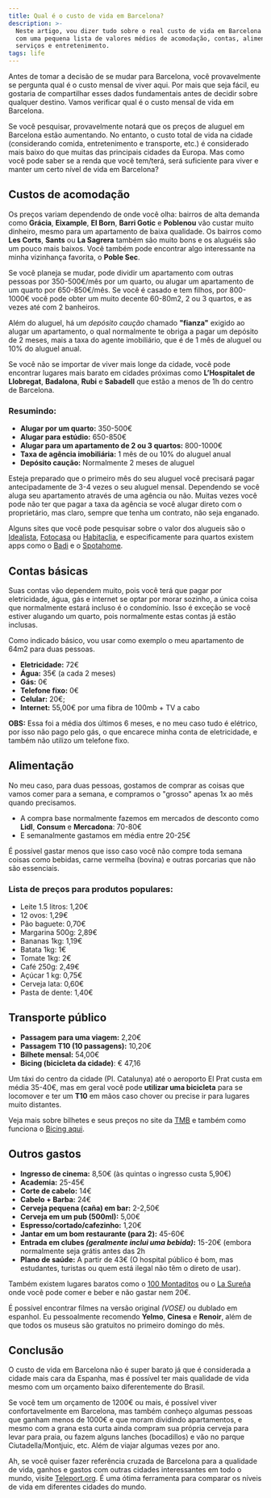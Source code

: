 ```yaml
---
title: Qual é o custo de vida em Barcelona?
description: >-
  Neste artigo, vou dizer tudo sobre o real custo de vida em Barcelona (2018)
  com uma pequena lista de valores médios de acomodação, contas, alimentação,
  serviços e entretenimento.
tags: life
---
```

Antes de tomar a decisão de se mudar para Barcelona, você provavelmente se pergunta qual é o custo mensal de viver aqui. Por mais que seja fácil, eu gostaria de compartilhar esses dados fundamentais antes de decidir sobre qualquer destino. Vamos verificar qual é o custo mensal de vida em Barcelona.

Se você pesquisar, provavelmente notará que os preços de aluguel em Barcelona estão aumentando. No entanto, o custo total de vida na cidade (considerando comida, entretenimento e transporte, etc.) é considerado mais baixo do que muitas das principais cidades da Europa. Mas como você pode saber se a renda que você tem/terá, será suficiente para viver e manter um certo nível de vida em Barcelona?

## Custos de acomodação

Os preços variam dependendo de onde você olha: bairros de alta demanda como **Grácia**, **Eixample**, **El Born**, **Barri Gotic** e **Poblenou** vão custar muito dinheiro, mesmo para um apartamento de baixa qualidade. Os bairros como **Les Corts**, **Sants** ou **La Sagrera** também são muito bons e os aluguéis são um pouco mais baixos. Você também pode encontrar algo interessante na minha vizinhança favorita, o **Poble Sec**.

Se você planeja se mudar, pode dividir um apartamento com outras pessoas por 350-500€/mês por um quarto, ou alugar um apartamento de um quarto por 650-850€/mês. Se você é casado e tem filhos, por 800-1000€ você pode obter um muito decente 60-80m2, 2 ou 3 quartos, e as vezes até com 2 banheiros.

Além do aluguel, há um *depósito caução* chamado **"fianza"** exigido ao alugar um apartamento, o qual normalmente te obriga a pagar um depósito de 2 meses, mais a taxa do agente imobiliário, que é de 1 mês de aluguel ou 10% do aluguel anual.

Se você não se importar de viver mais longe da cidade, você pode encontrar lugares mais barato em cidades próximas como **L’Hospitalet de Llobregat**, **Badalona**, **Rubi** e **Sabadell** que estão a menos de 1h do centro de Barcelona.

### Resumindo:

- **Alugar por um quarto:** 350-500€
- **Alugar para estúdio:** 650-850€
- **Alugar para um apartamento de 2 ou 3 quartos:** 800-1000€
- **Taxa de agência imobiliária:** 1 mês de ou 10% do aluguel anual
- **Depósito caução:** Normalmente 2 meses de aluguel

Esteja preparado que o primeiro mês do seu aluguel você precisará pagar antecipadamente de 3-4 vezes o seu aluguel mensal. Dependendo se você aluga seu apartamento através de uma agência ou não. Muitas vezes você pode não ter que pagar a taxa da agência se você alugar direto com o proprietário, mas claro, sempre que tenha um contrato, não seja enganado.

Alguns sites que você pode pesquisar sobre o valor dos alugueis são o [Idealista](https://www.idealista.com/), [Fotocasa](https://www.fotocasa.es/es/) ou [Habitaclia](https://www.habitaclia.com/), e especificamente para quartos existem apps como o [Badi](https://badi.com/) e o [Spotahome](https://www.spotahome.com/).

## Contas básicas

Suas contas vão dependem muito, pois você terá que pagar por eletricidade, água, gás e internet se optar por morar sozinho, a única coisa que normalmente estará incluso é o condomínio. Isso é exceção se você estiver alugando um quarto, pois normalmente estas contas já estão inclusas.

Como indicado básico, vou usar como exemplo o meu apartamento de 64m2 para duas pessoas.

- **Eletricidade:** 72€
- **Água:** 35€ (a cada 2 meses)
- **Gás:** 0€
- **Telefone fixo:** 0€
- **Celular:** 20€;
- **Internet:** 55,00€ por uma fibra  de 100mb + TV a cabo

**OBS:** Essa foi a média dos últimos 6 meses, e no meu caso tudo é elétrico, por isso não pago pelo gás, o que encarece minha conta de eletricidade, e também não utilizo um telefone fixo.

## Alimentação

No meu caso, para duas pessoas, gostamos de comprar as coisas que vamos comer para a semana, e compramos o "grosso" apenas 1x ao mês quando precisamos.

- A compra base normalmente fazemos em mercados de desconto como **Lidl**, **Consum** e **Mercadona**: 70-80€
- E semanalmente gastamos em média entre 20-25€

É possível gastar menos que isso caso você não compre toda semana coisas como bebidas, carne vermelha (bovina) e outras porcarias que não são essenciais.

### Lista de preços para produtos populares:

- Leite 1.5 litros: 1,20€
- 12 ovos: 1,29€
- Pão baguete: 0,70€
- Margarina 500g: 2,89€
- Bananas 1kg: 1,19€
- Batata 1kg: 1€
- Tomate 1kg: 2€
- Café 250g: 2,49€
- Açúcar 1 kg: 0,75€
- Cerveja lata: 0,60€
- Pasta de dente: 1,40€

## Transporte público

- **Passagem para uma viagem:** 2,20€
- **Passagem T10 (10 passagens):** 10,20€
- **Bilhete mensal:** 54,00€
- **Bicing (bicicleta da cidade)**: € 47,16

Um táxi do centro da cidade (Pl. Catalunya) até o aeroporto El Prat custa em média 35-40€, mas em geral você pode **utilizar uma bicicleta** para se locomover e ter um **T10** em mãos caso chover ou precise ir para lugares muito distantes.

Veja mais sobre bilhetes e seus preços no site da [TMB](https://www.tmb.cat/es/barcelona/tarifas-metro-bus/titulos-integrados) e também como funciona o [Bicing aqui](https://www.bicing.cat/es).

## Outros gastos

- **Ingresso de cinema:** 8,50€ (às quintas o ingresso custa 5,90€)
- **Academia:** 25-45€
- **Corte de cabelo:** 14€
- **Cabelo + Barba:** 24€
- **Cerveja pequena (caña) em bar:** 2-2,50€
- **Cerveja em um pub (500ml):** 5,00€
- **Espresso/cortado/cafezinho:** 1,20€
- **Jantar em um bom restaurante (para 2):** 45-60€
- **Entrada em clubes *(geralmente inclui uma bebida)*:** 15-20€ (embora normalmente seja grátis antes das 2h
- **Plano de saúde:** A partir de 43€ (O hospital público é bom, mas estudantes, turistas ou quem está ilegal não têm o direto de usar).

Também existem lugares baratos como o [100 Montaditos](https://spain.100montaditos.com/) ou o [La Sureña](https://lasurena.es/) onde você pode comer e beber e não gastar nem 20€.

É possível encontrar filmes na versão original *(VOSE)* ou dublado em espanhol. Eu pessoalmente recomendo **Yelmo**, **Cinesa** e **Renoir**, além de que todos os museus são gratuitos no primeiro domingo do mês.

## Conclusão

O custo de vida em Barcelona não é super barato já que é considerada a cidade mais cara da Espanha, mas é possível ter mais qualidade de vida mesmo com um orçamento baixo diferentemente do Brasil.

Se você tem um orçamento de 1200€ ou mais, é possível viver confortavelmente em Barcelona, mas também conheço algumas pessoas que ganham menos de 1000€ e que moram dividindo apartamentos, e mesmo com a grana esta curta ainda compram sua própria cerveja para levar para praia, ou fazem alguns lanches (bocadillos) e vão no parque Ciutadella/Montjuic, etc. Além de viajar algumas vezes por ano.

Ah, se você quiser fazer referência cruzada de Barcelona para a qualidade de vida, ganhos e gastos com outras cidades interessantes em todo o mundo, visite [Teleport.org](https://teleport.org/). É uma ótima ferramenta para comparar os níveis de vida em diferentes cidades do mundo.
